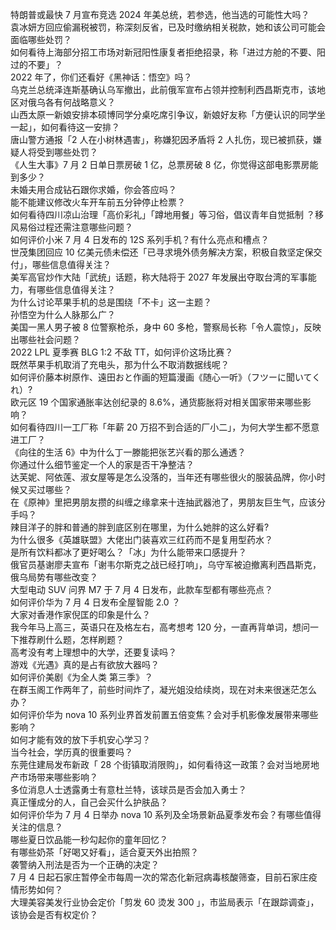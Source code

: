 特朗普或最快 7 月宣布竞选 2024 年美总统，若参选，他当选的可能性大吗？  
袁冰妍方回应偷漏税被罚，称深刻反省，已及时缴纳相关税款，她和该公司可能会面临哪些处罚？  
如何看待上海部分招工市场对新冠阳性康复者拒绝招录，称「进过方舱的不要、阳过的不要」？  
2022 年了，你们还看好《黑神话：悟空》吗？  
乌克兰总统泽连斯基确认乌军撤出，此前俄军宣布占领并控制利西昌斯克市，该地区对俄乌各有何战略意义？  
山西太原一新娘安排本硕博同学分桌吃席引争议，新娘好友称「方便认识的同学坐一起」，如何看待这一安排？  
唐山警方通报「2 人在小树林遇害」，称嫌犯因矛盾将 2 人扎伤，现已被抓获，嫌疑人将受到哪些处罚？  
《人生大事》7 月 2 日单日票房破 1 亿，总票房破 8 亿，你觉得这部电影票房能到多少？  
未婚夫用合成钻石跟你求婚，你会答应吗？  
能不能建议修改火车开车前五分钟停止检票？  
如何看待四川凉山治理「高价彩礼」「蹲地用餐」等习俗，倡议青年自觉抵制 ？移风易俗过程还需注意哪些问题？  
如何评价小米 7 月 4 日发布的 12S 系列手机？有什么亮点和槽点？  
世茂集团回应 10 亿美元债未偿还「已寻求境外债务解决方案，积极自救坚定保交付」，哪些信息值得关注？  
美军高官炒作大陆「武统」话题，称大陆将于 2027 年发展出夺取台湾的军事能力，有哪些信息值得关注？  
为什么讨论苹果手机的总是围绕「不卡」这一主题？  
孙悟空为什么人脉那么广？  
美国一黑人男子被 8 位警察枪杀，身中 60 多枪，警察局长称「令人震惊」，反映出哪些社会问题？  
2022 LPL 夏季赛 BLG 1:2 不敌 TT，如何评价这场比赛？  
既然苹果手机取消了充电头，那为什么不取消数据线呢？  
如何评价藤本树原作、遠田おと​​​作画的短篇漫画《随心一听》（フツーに聞いてくれ）?  
欧元区 19 个国家通胀率达创纪录的 8.6%，通货膨胀将对相关国家带来哪些影响？  
如何看待四川一工厂称「年薪 20 万招不到合适的厂小二」，为何大学生都不愿意进工厂？  
《向往的生活 6》中为什么丁一滕能把张艺兴看的那么通透？  
你通过什么细节鉴定一个人的家是否干净整洁？  
达芙妮、阿依莲、淑女屋等是怎么没落的，当年还有哪些很火的服装品牌，你小时候又买过哪些？  
在《原神》里把男朋友攒的纠缠之缘拿来十连抽武器池了，男朋友巨生气，应该分手吗？  
辣目洋子的胖和普通的胖到底区别在哪里，为什么她胖的这么好看?  
为什么很多《英雄联盟》大佬出门装喜欢三红药而不是复用型药水？  
是所有饮料都冰了更好喝么？「冰」为什么能带来口感提升？  
俄官员基谢廖夫宣布「谢韦尔斯克之战已经打响」，乌守军被迫撤离利西昌斯克，俄乌局势有哪些改变？  
大型电动 SUV 问界 M7 于 7 月 4 日发布，此款车型都有哪些亮点？  
如何评价华为 7 月 4 日发布全屋智能 2.0 ？  
大家对香港作家倪匡的印象是什么？  
我今年马上高三，英语只在及格左右，高考想考 120 分，一直再背单词，想问一下推荐刷什么题，怎样刷题？  
高考没有考上理想中的大学，还要复读吗？  
游戏《光遇》真的是占有欲放大器吗？  
如何评价美剧《为全人类 第三季》？  
在群玉阁工作两年了，前些时间炸了，凝光姐没给续岗，现在对未来很迷茫怎么办？  
如何评价华为 nova 10 系列业界首发前置五倍变焦？会对手机影像发展带来哪些影响？  
如何才能有效的放下手机安心学习？  
当今社会，学历真的很重要吗？  
东莞住建局发布新政「 28 个街镇取消限购」，如何看待这一政策？会对当地房地产市场带来哪些影响？  
多位消息人士透露勇士有意杜兰特，该球员是否会加入勇士？  
真正懂成分的人，自己会买什么护肤品？  
如何评价华为 7 月 4 日举办 nova 10 系列及全场景新品夏季发布会？有哪些值得关注的信息？  
哪些夏日饮品能一秒勾起你的童年回忆？  
有哪些奶茶「好喝又好看」，适合夏天外出拍照？  
袭警纳入刑法是否为一个正确的决定？  
7 月 4 日起石家庄暂停全市每周一次的常态化新冠病毒核酸筛查，目前石家庄疫情形势如何？  
大理美容美发行业协会定价「剪发 60 烫发 300 」，市监局表示「在跟踪调查」，该协会是否有权定价？  
